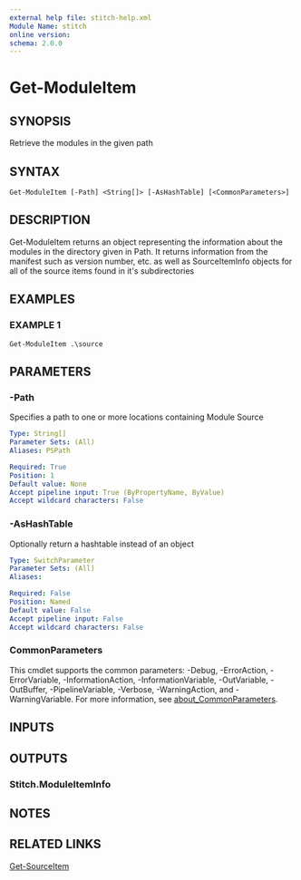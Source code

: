 ```yaml
---
external help file: stitch-help.xml
Module Name: stitch
online version:
schema: 2.0.0
---
```


# Get-ModuleItem

## SYNOPSIS
Retrieve the modules in the given path

## SYNTAX

```
Get-ModuleItem [-Path] <String[]> [-AsHashTable] [<CommonParameters>]
```

## DESCRIPTION
Get-ModuleItem returns an object representing the information about the modules in the directory given in
Path.
It returns information from the manifest such as version number, etc.
as well as SourceItemInfo
objects for all of the source items found in it's subdirectories

## EXAMPLES

### EXAMPLE 1
```
Get-ModuleItem .\source
```

## PARAMETERS

### -Path
Specifies a path to one or more locations containing Module Source

```yaml
Type: String[]
Parameter Sets: (All)
Aliases: PSPath

Required: True
Position: 1
Default value: None
Accept pipeline input: True (ByPropertyName, ByValue)
Accept wildcard characters: False
```

### -AsHashTable
Optionally return a hashtable instead of an object

```yaml
Type: SwitchParameter
Parameter Sets: (All)
Aliases:

Required: False
Position: Named
Default value: False
Accept pipeline input: False
Accept wildcard characters: False
```

### CommonParameters
This cmdlet supports the common parameters: -Debug, -ErrorAction, -ErrorVariable, -InformationAction, -InformationVariable, -OutVariable, -OutBuffer, -PipelineVariable, -Verbose, -WarningAction, and -WarningVariable. For more information, see [about_CommonParameters](http://go.microsoft.com/fwlink/?LinkID=113216).

## INPUTS

## OUTPUTS

### Stitch.ModuleItemInfo
## NOTES

## RELATED LINKS

[Get-SourceItem]()

